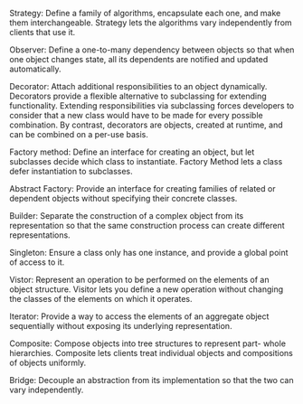 Strategy:
	Define a family of algorithms, encapsulate each one, and make them interchangeable.
	Strategy lets the algorithms vary independently from clients that use it.

Observer:
	Define a one-to-many dependency between objects so that when one object changes state, all its dependents are notified and updated automatically.

Decorator:
	Attach additional responsibilities to an object dynamically. Decorators provide a flexible alternative to subclassing for extending functionality.
	Extending responsibilities via subclassing forces developers to consider that a new class would have to be made for every possible combination. By contrast, decorators are objects, created at runtime, and can be combined on a per-use basis.

Factory method:
	Define an interface for creating an object, but let subclasses decide which class to instantiate. Factory Method lets a class defer instantiation to subclasses.

Abstract Factory:
	Provide an interface for creating families of related or dependent objects without specifying their concrete classes.

Builder:
	Separate the construction of a complex object from its representation so that the same construction process can create different representations.

Singleton:
	Ensure a class only has one instance, and provide a global point of access to it.

Vistor:
	Represent an operation to be performed on the elements of an object structure.
	Visitor lets you define a new operation without changing the classes of the elements on which it operates.

Iterator:
	Provide a way to access the elements of an aggregate object sequentially without exposing its underlying representation.

Composite:
	Compose objects into tree structures to represent part- whole hierarchies. Composite lets clients treat individual objects and compositions of objects uniformly.

Bridge:
	Decouple an abstraction from its implementation so that the two can vary independently.